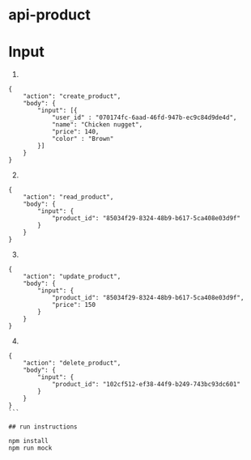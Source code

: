 # api-product

# Input

1.

```
{
	"action": "create_product",
	"body": {
		"input": [{
			"user_id" : "070174fc-6aad-46fd-947b-ec9c84d9de4d",
			"name": "Chicken nugget",
			"price": 140,
			"color" : "Brown"
		}]
	}
}
```

2.

```
{
	"action": "read_product",
	"body": {
		"input": {
			"product_id": "85034f29-8324-48b9-b617-5ca408e03d9f"
		}
	}
}
```

3.

```
{
	"action": "update_product",
	"body": {
		"input": {
			"product_id": "85034f29-8324-48b9-b617-5ca408e03d9f",
			"price": 150
		}
	}
}
```

4.

````
{
	"action": "delete_product",
	"body": {
		"input": {
			"product_id": "102cf512-ef38-44f9-b249-743bc93dc601"
		}
	}
}
```

## run instructions

npm install
npm run mock
